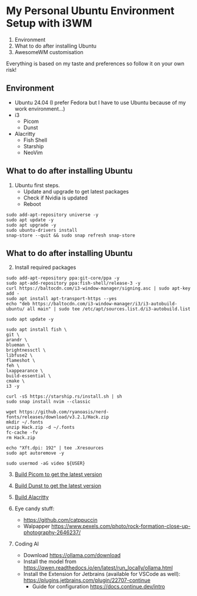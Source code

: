 # My Personal Ubuntu Environment Setup with i3WM
1. Environment
2. What to do after installing Ubuntu
3. AwesomeWM customisation

Everything is based on my taste and preferences so follow it on your own risk!  

## Environment
- Ubuntu 24.04 (I prefer Fedora but I have to use Ubuntu because of my work environment...)
- i3
    - Picom
    - Dunst
- Alacritty
    - Fish Shell
    - Starship
    - NeoVim

## What to do after installing Ubuntu
1. Ubuntu first steps.
    - Update and upgrade to get latest packages
    - Check if Nvidia is updated
    - Reboot
```shell
sudo add-apt-repository universe -y
sudo apt update -y
sudo apt upgrade -y
sudo ubuntu-drivers install
snap-store --quit && sudo snap refresh snap-store
```  

## What to do after installing Ubuntu
2. Install required packages
```shell
sudo add-apt-repository ppa:git-core/ppa -y
sudo apt-add-repository ppa:fish-shell/release-3 -y
curl https://baltocdn.com/i3-window-manager/signing.asc | sudo apt-key add -
sudo apt install apt-transport-https --yes
echo "deb https://baltocdn.com/i3-window-manager/i3/i3-autobuild-ubuntu/ all main" | sudo tee /etc/apt/sources.list.d/i3-autobuild.list

sudo apt update -y

sudo apt install fish \
git \
arandr \
blueman \
brightnessctl \
libfuse2 \
flameshot \
feh \
lxappearance \
build-essential \
cmake \
i3 -y

curl -sS https://starship.rs/install.sh | sh
sudo snap install nvim --classic

wget https://github.com/ryanoasis/nerd-fonts/releases/download/v3.2.1/Hack.zip
mkdir ~/.fonts
unzip Hack.zip -d ~/.fonts
fc-cache -fv
rm Hack.zip

echo "Xft.dpi: 192" | tee .Xresources
sudo apt autoremove -y

sudo usermod -aG video ${USER}
```  

3. [Build Picom to get the latest version](https://github.com/yshui/picom/tree/stable/11)

4. [Build Dunst to get the latest version](https://github.com/dunst-project/dunst)

5. [Build Alacritty](https://github.com/alacritty/alacritty/blob/master/INSTALL.md)

6. Eye candy stuff:
    - https://github.com/catppuccin
    - Walpapper https://www.pexels.com/photo/rock-formation-close-up-photography-2646237/

7. Coding AI
    - Download https://ollama.com/download
    - Install the model from https://qwen.readthedocs.io/en/latest/run_locally/ollama.html
    - Install the Extension for Jetbrains (available for VSCode as well): https://plugins.jetbrains.com/plugin/22707-continue
        - Guide for configuration https://docs.continue.dev/intro